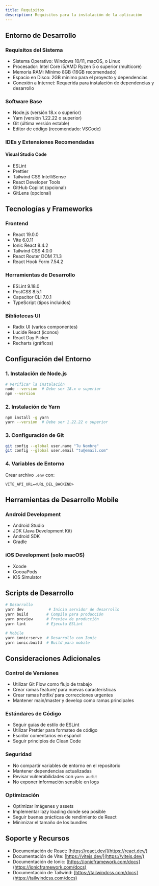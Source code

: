 ```yaml
---
title: Requisitos
description: Requisitos para la instalación de la aplicación
---
```


## Entorno de Desarrollo

### Requisitos del Sistema
- Sistema Operativo: Windows 10/11, macOS, o Linux
- Procesador: Intel Core i5/AMD Ryzen 5 o superior (multicore)
- Memoria RAM: Mínimo 8GB (16GB recomendado)
- Espacio en Disco: 2GB mínimo para el proyecto y dependencias
- Conexión a Internet: Requerida para instalación de dependencias y desarrollo

### Software Base
- Node.js (versión 18.x o superior)
- Yarn (versión 1.22.22 o superior)
- Git (última versión estable)
- Editor de código (recomendado: VSCode)

### IDEs y Extensiones Recomendadas
#### Visual Studio Code
- ESLint
- Prettier
- Tailwind CSS IntelliSense
- React Developer Tools
- GitHub Copilot (opcional)
- GitLens (opcional)

## Tecnologías y Frameworks

### Frontend
- React 19.0.0
- Vite 6.0.11
- Ionic React 8.4.2
- Tailwind CSS 4.0.0
- React Router DOM 7.1.3
- React Hook Form 7.54.2

### Herramientas de Desarrollo
- ESLint 9.18.0
- PostCSS 8.5.1
- Capacitor CLI 7.0.1
- TypeScript (tipos incluidos)

### Bibliotecas UI
- Radix UI (varios componentes)
- Lucide React (iconos)
- React Day Picker
- Recharts (gráficos)

## Configuración del Entorno

### 1. Instalación de Node.js
```bash
# Verificar la instalación
node --version  # Debe ser 18.x o superior
npm --version
```

### 2. Instalación de Yarn
```bash
npm install -g yarn
yarn --version  # Debe ser 1.22.22 o superior
```

### 3. Configuración de Git
```bash
git config --global user.name "Tu Nombre"
git config --global user.email "tu@email.com"
```

### 4. Variables de Entorno
Crear archivo `.env` con:
```
VITE_API_URL=<URL_DEL_BACKEND>
```

## Herramientas de Desarrollo Mobile

### Android Development
- Android Studio
- JDK (Java Development Kit)
- Android SDK
- Gradle

### iOS Development (solo macOS)
- Xcode
- CocoaPods
- iOS Simulator

## Scripts de Desarrollo
```bash
# Desarrollo
yarn dev           # Inicia servidor de desarrollo
yarn build        # Compila para producción
yarn preview      # Preview de producción
yarn lint         # Ejecuta ESLint

# Mobile
yarn ionic:serve  # Desarrollo con Ionic
yarn ionic:build  # Build para mobile
```

## Consideraciones Adicionales

### Control de Versiones
- Utilizar Git Flow como flujo de trabajo
- Crear ramas feature/ para nuevas características
- Crear ramas hotfix/ para correcciones urgentes
- Mantener main/master y develop como ramas principales

### Estándares de Código
- Seguir guías de estilo de ESLint
- Utilizar Prettier para formateo de código
- Escribir comentarios en español
- Seguir principios de Clean Code

### Seguridad
- No compartir variables de entorno en el repositorio
- Mantener dependencias actualizadas
- Revisar vulnerabilidades con `yarn audit`
- No exponer información sensible en logs

### Optimización
- Optimizar imágenes y assets
- Implementar lazy loading donde sea posible
- Seguir buenas prácticas de rendimiento de React
- Minimizar el tamaño de los bundles

## Soporte y Recursos
- Documentación de React: [https://react.dev/](https://react.dev/)
- Documentación de Vite: [https://vitejs.dev/](https://vitejs.dev/)
- Documentación de Ionic: [https://ionicframework.com/docs](https://ionicframework.com/docs)
- Documentación de Tailwind: [https://tailwindcss.com/docs](https://tailwindcss.com/docs)

